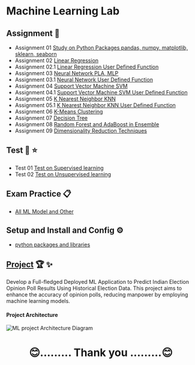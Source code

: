 # Machine Learning Lab
## Assignment 🥈
- Assignment 01 [Study on Python Packages pandas, numpy, matplotlib, sklearn, seaborn](https://github.com/KKBUGHUNTER/Machine-Learning-Lab/tree/main/Assignment-01)
- Assignment 02 [Linear Regression](https://github.com/KKBUGHUNTER/Machine-Learning-Lab/tree/main/Assignment-02)
- Assignment 02.1 [Linear Regression User Defined Function](https://github.com/KKBUGHUNTER/Machine-Learning-Lab/tree/main/Assignment-02-UDF)
- Assignment 03 [Neural Network PLA, MLP](https://github.com/KKBUGHUNTER/Machine-Learning-Lab/tree/main/Assignment-03)
- Assignment 03.1 [Neural Network User Defined Function](https://github.com/KKBUGHUNTER/Machine-Learning-Lab/tree/main/Assignment-03-UDF)
- Assignment 04 [Support Vector Machine SVM](https://github.com/KKBUGHUNTER/Machine-Learning-Lab/tree/main/Assignment-04)
- Assignment 04.1 [Support Vector Machine SVM User Defined Function](https://github.com/KKBUGHUNTER/Machine-Learning-Lab/tree/main/Assignment-04-UDF)
- Assignment 05 [K Nearest Neighbor KNN](https://github.com/KKBUGHUNTER/Machine-Learning-Lab/tree/main/Assignment-05)
- Assignment 05.1 [K Nearest Neighbor KNN User Defined Function](https://github.com/KKBUGHUNTER/Machine-Learning-Lab/tree/main/Assignment-05-UDF)
- Assignment 06 [K-Means Clustering](https://github.com/KKBUGHUNTER/Machine-Learning-Lab/tree/main/Assignment-06)
- Assignment 07 [Decision Tree](https://github.com/KKBUGHUNTER/Machine-Learning-Lab/tree/main/Assignment-07)
- Assignment 08 [Random Forest and AdaBoost in Ensemble](https://github.com/KKBUGHUNTER/Machine-Learning-Lab/tree/main/Assignment-08)
- Assignment 09 [Dimensionality Reduction Techniques](https://github.com/KKBUGHUNTER/Machine-Learning-Lab/tree/main/Assignment-09)

## Test  🥇 ⭐
- Test 01  [ Test on Supervised learning ](https://github.com/KKBUGHUNTER/Machine-Learning-Lab/tree/main/Test-1)
- Test 02  [ Test on Unsupervised learning ](https://github.com/KKBUGHUNTER/Machine-Learning-Lab/tree/main/Test-2)

## Exam Practice 📋
- [All ML Model and Other](https://github.com/KKBUGHUNTER/Machine-Learning-Lab/tree/main/Practice)

## Setup and Install and Config ⚙️
- [python packages and libraries](https://github.com/KKBUGHUNTER/Machine-Learning-Lab/blob/main/python-packages-and-libraries.md)

## [Project](https://github.com/KKBUGHUNTER/Machine-Learning-Lab/tree/main/Mini%20Project) 🏆 ✨
Develop a Full-fledged Deployed ML Application to Predict Indian Election Opinion Poll Results Using Historical Election Data. This project aims to enhance the accuracy of opinion polls, reducing manpower by employing machine learning models.
#### Project Architecture 
![ML project Architecture Diagram](https://github.com/KKBUGHUNTER/Machine-Learning-Lab/assets/91019132/9432b3a8-019a-4e50-830f-9cc6f5ecbd9e)

# <center>😊......... Thank you .........😊</center>
